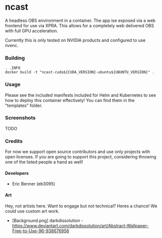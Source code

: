 # ncast
A headless OBS environment in a container. The app ise exposed via a web frontend for use via XPRA. This allows
for a completely web delivered OBS with full GPU acceleration.

Currently this is only tested on NVIDIA products and configured to use nvenc.

### Building
```
. .INFO
docker build -t "ncast-cuda${CUDA_VERSION}-ubuntu${UBUNTU_VERSION}" .
```

### Usage
Please see the included manifests included for Helm and Kubernetes to see how to deploy this container effectively!
You can find them in the "templates" folder.

### Screenshots
TODO

### Credits
For now we support open source contributors and use only projects with open licenses. If you are going to
support this project, considering throwing one of the listed people a hand as well!

#### Developers
* Eric Benner (eb3095)

#### Art
Hey, not artists here. Want to engage but not technical? Heres a chance! We could use custom art work.

* \[Background.png\] darkdissolution - https://www.deviantart.com/darkdissolution/art/Abstract-Wallpaper-Free-to-Use-96-938676956
